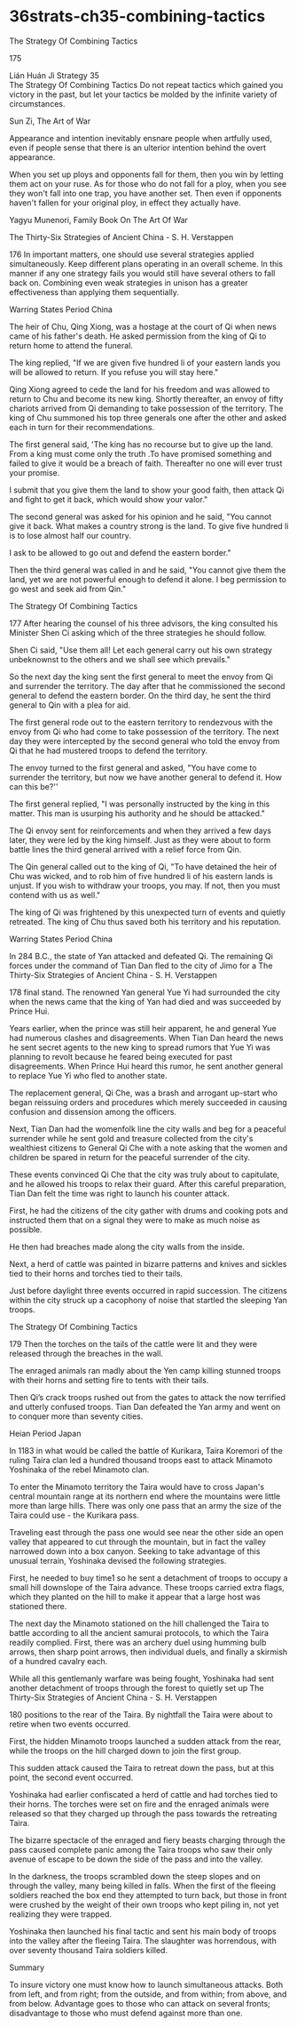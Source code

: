 # 36strats-ch35-combining-tactics

The Strategy Of Combining Tactics 
 
175 
 
Lián Huán Jì 
Strategy 35                                                   
The Strategy Of Combining Tactics 
Do not repeat tactics which gained you victory in the past, 
but let your tactics be molded by the infinite variety of 
circumstances. 
 
Sun Zi, The Art of War 
 
Appearance and intention inevitably ensnare people when 
artfully used, even if people sense that there is an ulterior 
intention behind the overt appearance.  
 
When you set up ploys and opponents fall for them, then 
you win by letting them act on your ruse. As for those who 
do not fall for a ploy, when you see they won't fall into one 
trap, you have another set. Then even if opponents haven't 
fallen for your original ploy, in effect they actually have. 
 
Yagyu Munenori, Family Book On The Art Of War 
 
The Thirty-Six Strategies of Ancient China - S. H. Verstappen 
 
176 
In important matters, one should use several strategies applied 
simultaneously. Keep different plans operating in an overall scheme. In 
this manner if any one strategy fails you would still have several others 
to fall back on. Combining even weak strategies in unison has a greater 
effectiveness than applying them sequentially. 
 
Warring States Period China 
 
The heir of Chu, Qing Xiong, was a hostage at the court of Qi when 
news came of his father's death. He asked permission from the king of 
Qi to return home to attend the funeral. 
 
The king replied, "If we are given five hundred li of your eastern lands 
you will be allowed to return. If you refuse you will stay here." 
 
Qing Xiong agreed to cede the land for his freedom and was allowed to 
return to Chu and become its new king. Shortly thereafter, an envoy of 
fifty chariots arrived from Qi demanding to take possession of the 
territory. The king of Chu summoned his top three generals one after 
the other and asked each in turn for their recommendations. 
 
The first general said, 'The king has no recourse but to give up the land. 
From a king must come only the truth .To have promised something 
and failed to give it would be a breach of faith. Thereafter no one will 
ever trust your promise.  
 
I submit that you give them the land to show your good faith, then 
attack Qi and fight to get it back, which would show your valor." 
 
The second general was asked for his opinion and he said, "You cannot 
give it back. What makes a country strong is the land. To give five 
hundred li is to lose almost half our country.  
 
I ask to be allowed to go out and defend the eastern border." 
 
Then the third general was called in and he said, "You cannot give them 
the land, yet we are not powerful enough to defend it alone. I beg 
permission to go west and seek aid from Qin." 
 
The Strategy Of Combining Tactics 
 
177 
After hearing the counsel of his three advisors, the king consulted his 
Minister Shen Ci asking which of the three strategies he should follow. 
 
Shen Ci said, "Use them all! Let each general carry out his own 
strategy unbeknownst to the others and we shall see which prevails." 
  
So the next day the king sent the first general to meet the envoy from 
Qi and surrender the territory. The day after that he commissioned the 
second general to defend the eastern border. On the third day, he sent 
the third general to Qin with a plea for aid. 
 
The first general rode out to the eastern territory to rendezvous with the 
envoy from Qi who had come to take possession of the territory. The 
next day they were intercepted by the second general who told the 
envoy from Qi that he had mustered troops to defend the territory. 
 
The envoy turned to the first general and asked, "You have come to 
surrender the territory, but now we have another general to defend it. 
How can this be?'' 
 
The first general replied, "I was personally instructed by the king in this 
matter. This man is usurping his authority and he should be attacked."  
 
The Qi envoy sent for reinforcements and when they arrived a few days 
later, they were led by the king himself. Just as they were about to form 
battle lines the third general arrived with a relief force from Qin. 
 
The Qin general called out to the king of Qi, "To have detained the heir 
of Chu was wicked, and to rob him of five hundred li of his eastern 
lands is unjust. If you wish to withdraw your troops, you may. If not, 
then you must contend with us as well." 
 
The king of Qi was frightened by this unexpected turn of events and 
quietly retreated. The king of Chu thus saved both his territory and his 
reputation. 
 
Warring States Period China 
 
In 284 B.C., the state of Yan attacked and defeated Qi. The remaining 
Qi forces under the command of Tian Dan fled to the city of Jimo for a 
The Thirty-Six Strategies of Ancient China - S. H. Verstappen 
 
178 
final stand. The renowned Yan general Yue Yi had surrounded the city 
when the news came that the king of Yan had died and was succeeded 
by Prince Hui. 
 
Years earlier, when the prince was still heir apparent, he and general 
Yue had numerous clashes and disagreements. When Tian Dan heard 
the news he sent secret agents to the new king to spread rumors that 
Yue Yi was planning to revolt because he feared being executed for 
past disagreements. When Prince Hui heard this rumor, he sent another 
general to replace Yue Yi who fled to another state. 
 
The replacement general, Qi Che, was a brash and arrogant up-start 
who began reissuing orders and procedures which merely succeeded in 
causing confusion and dissension among the officers. 
 
Next, Tian Dan had the womenfolk line the city walls and beg for a 
peaceful surrender while he sent gold and treasure collected from the 
city's wealthiest citizens to General Qi Che with a note asking that the 
women and children be spared in return for the peaceful surrender of 
the city. 
 
These events convinced Qi Che that the city was truly about to 
capitulate, and he allowed his troops to relax their guard. After this 
careful preparation, Tian Dan felt the time was right to launch his 
counter attack. 
 
First, he had the citizens of the city gather with drums and cooking pots 
and instructed them that on a signal they were to make as much noise 
as possible.  
 
He then had breaches made along the city walls from the inside.  
 
Next, a herd of cattle was painted in bizarre patterns and knives and 
sickles tied to their horns and torches tied to their tails.  
 
Just before daylight three events occurred in rapid succession. The 
citizens within the city struck up a cacophony of noise that startled 
the sleeping Yan troops.  
 
The Strategy Of Combining Tactics 
 
179 
Then the torches on the tails of the cattle were lit and they were 
released through the breaches in the wall. 
 
The enraged animals ran madly about the Yen camp killing stunned 
troops with their horns and setting fire to tents with their tails.  
 
Then Qi’s crack troops rushed out from the gates to attack the now 
terrified and utterly confused troops. Tian Dan defeated the Yan army 
and went on to conquer more than seventy cities. 
 
Heian Period Japan 
 
In 1183 in what would be called the battle of Kurikara, Taira Koremori 
of the ruling Taira clan led a hundred thousand troops east to attack 
Minamoto Yoshinaka of the rebel Minamoto clan.  
 
To enter the Minamoto territory the Taira would have to cross Japan's 
central mountain range at its northern end where the mountains were 
little more than large hills. There was only one pass that an army the 
size of the Taira could use - the Kurikara pass. 
 
Traveling east through the pass one would see near the other side an 
open valley that appeared to cut through the mountain, but in fact the 
valley narrowed down into a box canyon. Seeking to take advantage of 
this unusual terrain, Yoshinaka devised the following strategies. 
 
First, he needed to buy time1 so he sent a detachment of troops to 
occupy a small hill downslope of the Taira advance. These troops 
carried extra flags, which they planted on the hill to make it appear that 
a large host was stationed there.  
 
The next day the Minamoto stationed on the hill challenged the Taira to 
battle according to all the ancient samurai protocols, to which the Taira 
readily complied. First, there was an archery duel using humming bulb 
arrows, then sharp point arrows, then individual duels, and finally a 
skirmish of a hundred cavalry each. 
 
While all this gentlemanly warfare was being fought, Yoshinaka had 
sent another detachment of troops through the forest to quietly set up 
The Thirty-Six Strategies of Ancient China - S. H. Verstappen 
 
180 
positions to the rear of the Taira. By nightfall the Taira were about to 
retire when two events occurred. 
 
First, the hidden Minamoto troops launched a sudden attack from the 
rear, while the troops on the hill charged down to join the first group.  
 
This sudden attack caused the Taira to retreat down the pass, but at this 
point, the second event occurred.  
 
Yoshinaka had earlier confiscated a herd of cattle and had torches tied 
to their horns. The torches were set on fire and the enraged animals 
were released so that they charged up through the pass towards the 
retreating Taira. 
 
The bizarre spectacle of the enraged and fiery beasts charging through 
the pass caused complete panic among the Taira troops who saw their 
only avenue of escape to be down the side of the pass and into the 
valley.  
 
In the darkness, the troops scrambled down the steep slopes and on 
through the valley, many being killed in falls. When the first of the 
fleeing soldiers reached the box end they attempted to turn back, but 
those in front were crushed by the weight of their own troops who kept 
piling in, not yet realizing they were trapped.  
 
Yoshinaka then launched his final tactic and sent his main body of 
troops into the valley after the fleeing Taira. The slaughter was 
horrendous, with over seventy thousand Taira soldiers killed. 
 
Summary 
  
To insure victory one must know how to launch simultaneous attacks. 
Both from left, and from right; from the outside, and from within; from 
above, and from below. Advantage goes to those who can attack on 
several fronts; disadvantage to those who must defend against more 
than one. 
 

